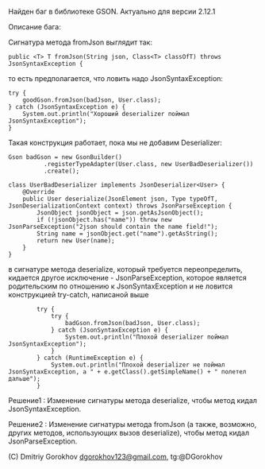 Найден баг в библиотеке GSON. Актуально для версии 2.12.1

Описание бага:

Сигнатура метода fromJson выглядит так:
```
public <T> T fromJson(String json, Class<T> classOfT) throws JsonSyntaxException {
```

то есть предполагается, что ловить надо JsonSyntaxException:
```
try {
    goodGson.fromJson(badJson, User.class);
} catch (JsonSyntaxException e) {
    System.out.println("Хороший deserializer поймал JsonSyntaxException");
}
```
Такая конструкция работает, пока мы не добавим Deserializer:
```
Gson badGson = new GsonBuilder()
          .registerTypeAdapter(User.class, new UserBadDeserializer())
          .create();

class UserBadDeserializer implements JsonDeserializer<User> {
    @Override
    public User deserialize(JsonElement json, Type typeOfT, JsonDeserializationContext context) throws JsonParseException {
        JsonObject jsonObject = json.getAsJsonObject();
        if (!jsonObject.has("name")) throw new JsonParseException("2json should contain the name field!");
        String name = jsonObject.get("name").getAsString();
        return new User(name);
    }
}
```
в сигнатуре метода deserialize, который требуется переопределить, кидается 
другое исключение - JsonParseException, которое является родительским по
отношению к JsonSyntaxException и не ловится конструкцией try-catch, написаной выше
```пример из кода:
        try {
            try {
                badGson.fromJson(badJson, User.class);
            } catch (JsonSyntaxException e) {
                System.out.println("Плохой deserializer поймал JsonSyntaxException");
            }
        } catch (RuntimeException e) {
            System.out.println("Плохой deserializer не поймал JsonSyntaxException, а " + e.getClass().getSimpleName() + " полетел дальше");
        }
```
Решение1 : Изменение сигнатуры метода deserialize, чтобы метод кидал 
JsonSyntaxException.

Решение2 : Изменение сигнатуры метода fromJson (а также, возможно, других методов,
использующих вызов deserialize), чтобы метод кидал JsonParseException.

(С) Dmitriy Gorokhov dgorokhov123@gmail.com, tg:@DGorokhov
